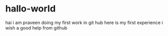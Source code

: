 # hallo-world
hai i am praveen doing my first work in git hub here is my first experience i wish a good help from github
